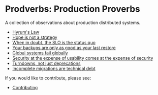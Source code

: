 # Prodverbs: Production Proverbs

A collection of observations about production distributed systems.

- [Hyrum's Law](hyrums_law.md)
- [Hope is not a strategy](hope_is_not_a_strategy.md)
- [When in doubt, the SLO is the status quo](slo_status_quo.md)
- [Your backups are only as good as your last restore](backups_only_as_good_as_restores.md)
- [Global systems fail globally](global_systems_fail_globally.md)
- [Security at the expense of usability comes at the expense of security](security_vs_usability.md)
- [Turndowns, not just deprecations](turndowns_not_deprecations.md)
- [Incomplete migrations are technical debt](incomplete_migrations.md)

If you would like to contribute, please see:
- [Contributing](contributing.md)
